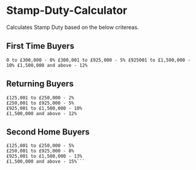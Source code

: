 # Stamp-Duty-Calculator

Calculates Stamp Duty based on the below critereas.

## First Time Buyers

`0 to £300,000 - 0% £300,001 to £925,000 - 5% £925001 to £1,500,000 - 10% £1,500,000 and above - 12%`

## Returning Buyers

```0 to £125,000 - 0%
£125,001 to £250,000 - 2%
£250,001 to £925,000 - 5%
£925,001 to £1,500,000 - 10%
£1,500,000 and above - 12%
```

## Second Home Buyers

````0 to £125,000 - 3%
£125,001 to £250,000 - 5%
£250,001 to £925,000 - 8%
£925,001 to £1,500,000 - 13%
£1,500,000 and above - 15%```


````

